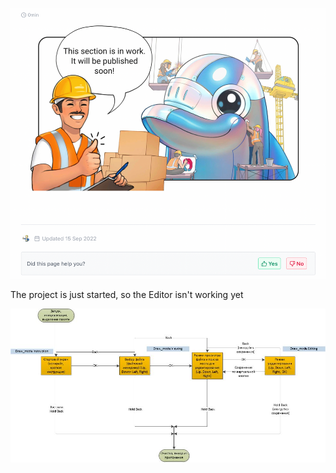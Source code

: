 ![In progress](https://github.com/Rodov/FlipperZero-Text_Editor/blob/main/assets/in_progress.png)

The project is just started, so the Editor isn't working yet

![Диаграма потока](https://github.com/Rodov/FlipperZero-Text_Editor/blob/main/assets/workflow_diagram.jpg)
